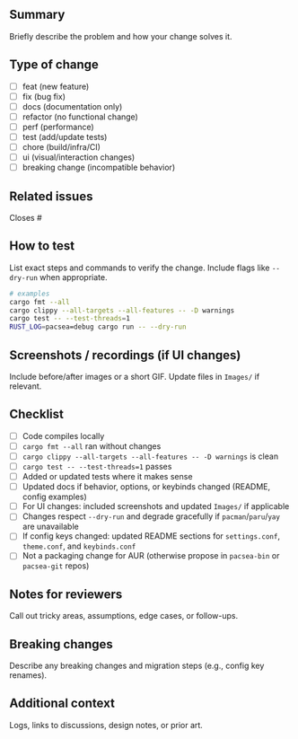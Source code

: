 <!-- Thank you for contributing to Pacsea! Please read CONTRIBUTING.md before submitting. -->

## Summary
Briefly describe the problem and how your change solves it.

## Type of change
- [ ] feat (new feature)
- [ ] fix (bug fix)
- [ ] docs (documentation only)
- [ ] refactor (no functional change)
- [ ] perf (performance)
- [ ] test (add/update tests)
- [ ] chore (build/infra/CI)
- [ ] ui (visual/interaction changes)
- [ ] breaking change (incompatible behavior)

## Related issues
Closes #

## How to test
List exact steps and commands to verify the change. Include flags like `--dry-run` when appropriate.

```bash
# examples
cargo fmt --all
cargo clippy --all-targets --all-features -- -D warnings
cargo test -- --test-threads=1
RUST_LOG=pacsea=debug cargo run -- --dry-run
```

## Screenshots / recordings (if UI changes)
Include before/after images or a short GIF. Update files in `Images/` if relevant.

## Checklist
- [ ] Code compiles locally
- [ ] `cargo fmt --all` ran without changes
- [ ] `cargo clippy --all-targets --all-features -- -D warnings` is clean
- [ ] `cargo test -- --test-threads=1` passes
- [ ] Added or updated tests where it makes sense
- [ ] Updated docs if behavior, options, or keybinds changed (README, config examples)
- [ ] For UI changes: included screenshots and updated `Images/` if applicable
- [ ] Changes respect `--dry-run` and degrade gracefully if `pacman`/`paru`/`yay` are unavailable
- [ ] If config keys changed: updated README sections for `settings.conf`, `theme.conf`, and `keybinds.conf`
- [ ] Not a packaging change for AUR (otherwise propose in `pacsea-bin` or `pacsea-git` repos)

## Notes for reviewers
Call out tricky areas, assumptions, edge cases, or follow-ups.

## Breaking changes
Describe any breaking changes and migration steps (e.g., config key renames).

## Additional context
Logs, links to discussions, design notes, or prior art.


